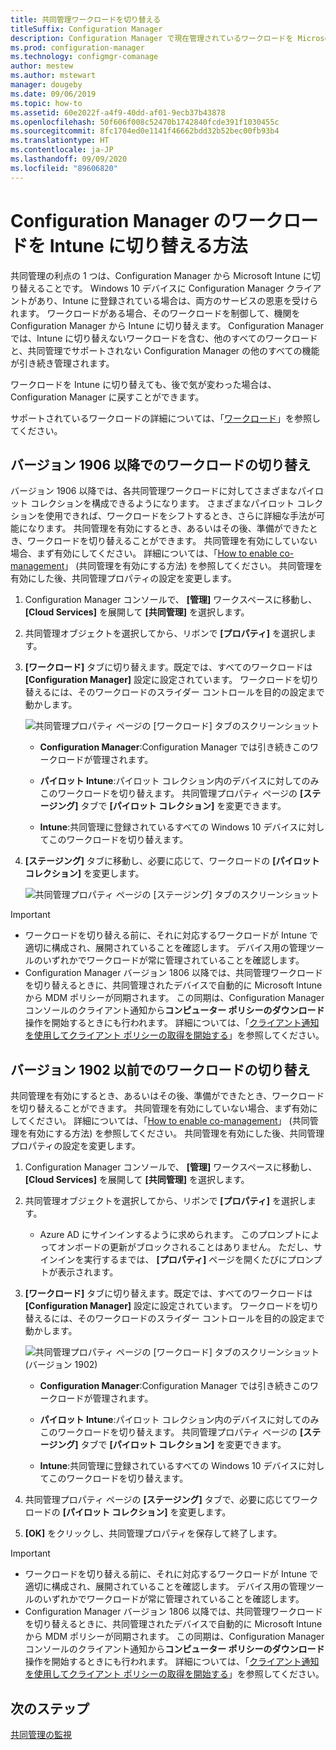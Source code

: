 ```yaml
---
title: 共同管理ワークロードを切り替える
titleSuffix: Configuration Manager
description: Configuration Manager で現在管理されているワークロードを Microsoft Intune に切り替える方法について説明します。
ms.prod: configuration-manager
ms.technology: configmgr-comanage
author: mestew
ms.author: mstewart
manager: dougeby
ms.date: 09/06/2019
ms.topic: how-to
ms.assetid: 60e2022f-a4f9-40dd-af01-9ecb37b43878
ms.openlocfilehash: 50f606f008c52470b1742840fcde391f1030455c
ms.sourcegitcommit: 8fc1704ed0e1141f46662bdd32b52bec00fb93b4
ms.translationtype: HT
ms.contentlocale: ja-JP
ms.lasthandoff: 09/09/2020
ms.locfileid: "89606820"
---
```

# <a name="how-to-switch-configuration-manager-workloads-to-intune"></a>Configuration Manager のワークロードを Intune に切り替える方法

共同管理の利点の 1 つは、Configuration Manager から Microsoft Intune に切り替えることです。 Windows 10 デバイスに Configuration Manager クライアントがあり、Intune に登録されている場合は、両方のサービスの恩恵を受けられます。 ワークロードがある場合、そのワークロードを制御して、機関を Configuration Manager から Intune に切り替えます。 Configuration Manager では、Intune に切り替えないワークロードを含む、他のすべてのワークロードと、共同管理でサポートされない Configuration Manager の他のすべての機能が引き続き管理されます。

ワークロードを Intune に切り替えても、後で気が変わった場合は、Configuration Manager に戻すことができます。

サポートされているワークロードの詳細については、「[ワークロード](workloads.md)」を参照してください。

## <a name="switch-workloads-starting-in-version-1906"></a>バージョン 1906 以降でのワークロードの切り替え
<!--3555750 FKA 1357954 -->
バージョン 1906 以降では、各共同管理ワークロードに対してさまざまなパイロット コレクションを構成できるようになります。 さまざまなパイロット コレクションを使用できれば、ワークロードをシフトするとき、さらに詳細な手法が可能になります。 共同管理を有効にするとき、あるいはその後、準備ができたとき、ワークロードを切り替えることができます。 共同管理を有効にしていない場合、まず有効にしてください。 詳細については、「[How to enable co-management](how-to-enable.md)」 (共同管理を有効にする方法) を参照してください。 共同管理を有効にした後、共同管理プロパティの設定を変更します。

1. Configuration Manager コンソールで、 **[管理]** ワークスペースに移動し、 **[Cloud Services]** を展開して **[共同管理]** を選択します。  
2. 共同管理オブジェクトを選択してから、リボンで **[プロパティ]** を選択します。  
3. **[ワークロード]** タブに切り替えます。既定では、すべてのワークロードは **[Configuration Manager]** 設定に設定されています。 ワークロードを切り替えるには、そのワークロードのスライダー コントロールを目的の設定まで動かします。  

    ![共同管理プロパティ ページの [ワークロード] タブのスクリーンショット](media/3555750-co-management-workloads-tab.png)

    - **Configuration Manager**:Configuration Manager では引き続きこのワークロードが管理されます。  

    - **パイロット Intune**:パイロット コレクション内のデバイスに対してのみこのワークロードを切り替えます。 共同管理プロパティ ページの **[ステージング]** タブで **[パイロット コレクション]** を変更できます。  

    - **Intune**:共同管理に登録されているすべての Windows 10 デバイスに対してこのワークロードを切り替えます。  

4. **[ステージング]** タブに移動し、必要に応じて、ワークロードの **[パイロット コレクション]** を変更します。
  
   ![共同管理プロパティ ページの [ステージング] タブのスクリーンショット](media/3555750-co-management-staging-tab.png)

> [!Important]  
> - ワークロードを切り替える前に、それに対応するワークロードが Intune で適切に構成され、展開されていることを確認します。 デバイス用の管理ツールのいずれかでワークロードが常に管理されていることを確認します。
> - Configuration Manager バージョン 1806 以降では、共同管理ワークロードを切り替えるときに、共同管理されたデバイスで自動的に Microsoft Intune から MDM ポリシーが同期されます。 この同期は、Configuration Manager コンソールのクライアント通知から**コンピューター ポリシーのダウンロード**操作を開始するときにも行われます。 詳細については、「[クライアント通知を使用してクライアント ポリシーの取得を開始する](../core/clients/manage/manage-clients.md#BKMK_PolicyRetrieval)」を参照してください。 <!--1357377-->

## <a name="switch-workloads-in-version-1902-and-earlier"></a>バージョン 1902 以前でのワークロードの切り替え

共同管理を有効にするとき、あるいはその後、準備ができたとき、ワークロードを切り替えることができます。 共同管理を有効にしていない場合、まず有効にしてください。 詳細については、「[How to enable co-management](how-to-enable.md)」 (共同管理を有効にする方法) を参照してください。 共同管理を有効にした後、共同管理プロパティの設定を変更します。

1. Configuration Manager コンソールで、 **[管理]** ワークスペースに移動し、 **[Cloud Services]** を展開して **[共同管理]** を選択します。  

2. 共同管理オブジェクトを選択してから、リボンで **[プロパティ]** を選択します。
   - Azure AD にサインインするように求められます。 このプロンプトによってオンボードの更新がブロックされることはありません。 ただし、サインインを実行するまでは、 **[プロパティ]** ページを開くたびにプロンプトが表示されます。

3. **[ワークロード]** タブに切り替えます。既定では、すべてのワークロードは **[Configuration Manager]** 設定に設定されています。 ワークロードを切り替えるには、そのワークロードのスライダー コントロールを目的の設定まで動かします。  

    ![共同管理プロパティ ページの [ワークロード] タブのスクリーンショット (バージョン 1902)](media/properties-workloads.png)

    - **Configuration Manager**:Configuration Manager では引き続きこのワークロードが管理されます。  

    - **パイロット Intune**:パイロット コレクション内のデバイスに対してのみこのワークロードを切り替えます。 共同管理プロパティ ページの **[ステージング]** タブで **[パイロット コレクション]** を変更できます。  

    - **Intune**:共同管理に登録されているすべての Windows 10 デバイスに対してこのワークロードを切り替えます。  

4. 共同管理プロパティ ページの **[ステージング]** タブで、必要に応じてワークロードの **[パイロット コレクション]** を変更します。

5. **[OK]** をクリックし、共同管理プロパティを保存して終了します。

> [!Important]  
> - ワークロードを切り替える前に、それに対応するワークロードが Intune で適切に構成され、展開されていることを確認します。 デバイス用の管理ツールのいずれかでワークロードが常に管理されていることを確認します。 
> - Configuration Manager バージョン 1806 以降では、共同管理ワークロードを切り替えるときに、共同管理されたデバイスで自動的に Microsoft Intune から MDM ポリシーが同期されます。 この同期は、Configuration Manager コンソールのクライアント通知から**コンピューター ポリシーのダウンロード**操作を開始するときにも行われます。 詳細については、「[クライアント通知を使用してクライアント ポリシーの取得を開始する](../core/clients/manage/manage-clients.md#BKMK_PolicyRetrieval)」を参照してください。 <!--1357377-->

## <a name="next-steps"></a>次のステップ

[共同管理の監視](how-to-monitor.md)
